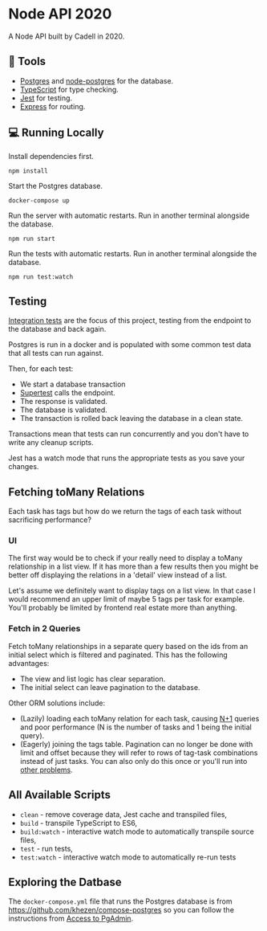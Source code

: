 # Node API 2020

A Node API built by Cadell in 2020.

## 🔧 Tools

- [Postgres](https://www.postgresql.org/) and [node-postgres](https://node-postgres.com/) for the database.
- [TypeScript](https://www.typescriptlang.org/) for type checking.
- [Jest](https://facebook.github.io/jest/) for testing.
- [Express](https://expressjs.com/) for routing.

## 💻 Running Locally

Install dependencies first.

```
npm install
```

Start the Postgres database.

```
docker-compose up
```

Run the server with automatic restarts. Run in another terminal alongside the database.

```
npm run start
```

Run the tests with automatic restarts. Run in another terminal alongside the database.

```
npm run test:watch
```

## Testing

[Integration tests](https://kentcdodds.com/blog/write-tests) are the focus of this project, testing from the endpoint to the database and back again.

Postgres is run in a docker and is populated with some common test data that all tests can run against.

Then, for each test:

- We start a database transaction
- [Supertest](https://github.com/visionmedia/supertest) calls the endpoint.
- The response is validated.
- The database is validated.
- The transaction is rolled back leaving the database in a clean state.

Transactions mean that tests can run concurrently and you don't have to write any cleanup scripts.

Jest has a watch mode that runs the appropriate tests as you save your changes.

## Fetching toMany Relations

Each task has tags but how do we return the tags of each task without sacrificing performance?

### UI

The first way would be to check if your really need to display a toMany relationship in a list view. If it has more than a few results then you might be better off displaying the relations in a 'detail' view instead of a list.

Let's assume we definitely want to display tags on a list view. In that case I would recommend an upper limit of maybe 5 tags per task for example. You'll probably be limited by frontend real estate more than anything.

### Fetch in 2 Queries

Fetch toMany relationships in a separate query based on the ids from an initial select which is filtered and paginated. This has the following advantages:

- The view and list logic has clear separation.
- The initial select can leave pagination to the database.

Other ORM solutions include:

- (Lazily) loading each toMany relation for each task, causing [N+1](https://stackoverflow.com/questions/97197/what-is-the-n1-selects-problem-in-orm-object-relational-mapping) queries and poor performance (N is the number of tasks and 1 being the initial query).
- (Eagerly) joining the tags table. Pagination can no longer be done with limit and offset because they will refer to rows of tag-task combinations instead of just tasks. You can also only do this once or you'll run into [other problems](https://stackoverflow.com/q/4334970/728602).

## All Available Scripts

- `clean` - remove coverage data, Jest cache and transpiled files,
- `build` - transpile TypeScript to ES6,
- `build:watch` - interactive watch mode to automatically transpile source files,
- `test` - run tests,
- `test:watch` - interactive watch mode to automatically re-run tests

## Exploring the Datbase

The `docker-compose.yml` file that runs the Postgres database is from https://github.com/khezen/compose-postgres so you can follow the instructions from [Access to PgAdmin](https://github.com/khezen/compose-postgres).
